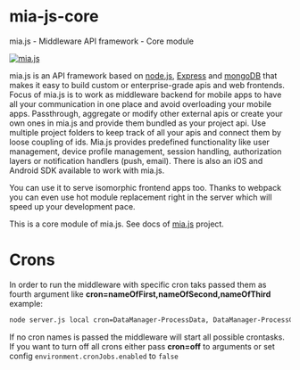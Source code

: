 # mia-js-core
mia.js - Middleware API framework - Core module

<a href="#"><img src="http://7factory.github.io/mia-js/images/miajs.png" title="mia.js"/></a>

mia.js is an API framework based on [node.js](http://nodejs.org), [Express](https://github.com/strongloop/express) and [mongoDB](https://www.mongodb.org/) that makes it easy to build custom or enterprise-grade apis and web frontends.
Focus of mia.js is to work as middleware backend for mobile apps to have all your communication in one place and avoid overloading your mobile apps.
Passthrough, aggregate or modify other external apis or create your own ones in mia.js and provide them bundled as your project api.
Use multiple project folders to keep track of all your apis and connect them by loose coupling of ids. Mia.js provides predefined functionality like user management, device profile management, session handling, authorization layers or notification handlers (push, email). There is also an iOS and Android SDK available to work with mia.js.

You can use it to serve isomorphic frontend apps too. Thanks to webpack you can even use hot module replacement right in the server which will speed up your development pace.

This is a core module of mia.js. See docs of [mia.js](https://github.com/7factory/mia-js) project.

# Crons

In order to run the middleware with specific cron taks passed them as fourth argument like **cron=nameOfFirst,nameOfSecond,nameOfThird**
example:

```bash
node server.js local cron=DataManager-ProcessData, DataManager-ProcessChange
```

If no cron names is passed the middleware will start all possible crontasks.
If you want to turn off all crons either pass **cron=off** to arguments or set config  `environment.cronJobs.enabled`  to `false`
